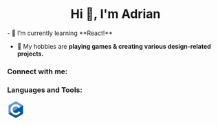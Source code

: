 <h1 align="center">Hi 👋, I'm Adrian</h1>
- 🌱 I’m currently learning **React!**

- 📒 My hobbies are **playing games & creating various design-related projects.**

<h3 align="left">Connect with me:</h3>
<p align="left">
</p>

<h3 align="left">Languages and Tools:</h3>
<p align="left"> <a href="https://www.cprogramming.com/" target="_blank" rel="noreferrer"> <img src="https://raw.githubusercontent.com/devicons/devicon/master/icons/c/c-original.svg" alt="c" width="40" height="40"/> </a> </p>
